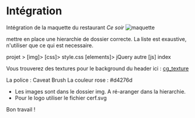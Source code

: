 # Intégration

Intégration de la maquette du restaurant *Ce soir*
![maquette]('maquette.jpg')

mettre en place une hierarchie de dossier correcte.
La liste est exaustive, n'utiliser que ce qui est necessaire.

  projet >
    [img]>
    [css]>
      style.css
    [elements]>
      jQuery
      autre
    [js]
    index

Vous trouverez des textures pour le background du header ici :
  [cg_texture]('http://www.textures.com/browse/bare/45356')

La police : Caveat Brush
La couleur rose : #d4276d

* Les images sont dans le dossier img. A ré-aranger dans la hierarchie.
* Pour le logo utiliser le fichier cerf.svg

Bon travail ! 
